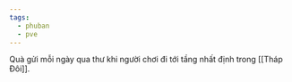 ```yaml
---
tags:
  - phuban
  - pve
---
```

Quà gửi mỗi ngày qua thư khi người chơi đi tới tầng nhất định trong [[Tháp Đôi]].